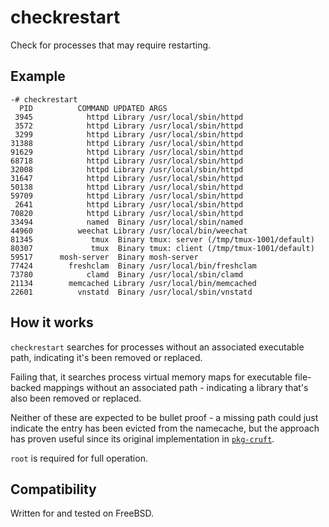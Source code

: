 # checkrestart

Check for processes that may require restarting.

## Example

```shell
-# checkrestart
  PID          COMMAND UPDATED ARGS
 3945            httpd Library /usr/local/sbin/httpd
 3572            httpd Library /usr/local/sbin/httpd
 3299            httpd Library /usr/local/sbin/httpd
31388            httpd Library /usr/local/sbin/httpd
91629            httpd Library /usr/local/sbin/httpd
68718            httpd Library /usr/local/sbin/httpd
32008            httpd Library /usr/local/sbin/httpd
31647            httpd Library /usr/local/sbin/httpd
50138            httpd Library /usr/local/sbin/httpd
59709            httpd Library /usr/local/sbin/httpd
 2641            httpd Library /usr/local/sbin/httpd
70820            httpd Library /usr/local/sbin/httpd
33494            named  Binary /usr/local/sbin/named
44960          weechat Library /usr/local/bin/weechat
81345             tmux  Binary tmux: server (/tmp/tmux-1001/default)
80307             tmux  Binary tmux: client (/tmp/tmux-1001/default)
59517      mosh-server  Binary mosh-server
77424        freshclam  Binary /usr/local/bin/freshclam
73780            clamd  Binary /usr/local/sbin/clamd
21134        memcached Library /usr/local/bin/memcached
22601          vnstatd  Binary /usr/local/sbin/vnstatd
```

## How it works

`checkrestart` searches for processes without an associated executable path, indicating
it's been removed or replaced.

Failing that, it searches process virtual memory maps for executable file-backed mappings
without an associated path - indicating a library that's also been removed or replaced.

Neither of these are expected to be bullet proof - a missing path could just indicate
the entry has been evicted from the namecache, but the approach has proven useful since
its original implementation in [`pkg-cruft`](https://github.com/Freaky/pkg-cruft).

`root` is required for full operation.

## Compatibility

Written for and tested on FreeBSD.
